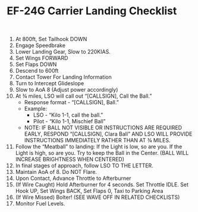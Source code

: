# EF-24G Carrier Landing Checklist

<br>

1. At 800ft, Set Tailhook DOWN
2. Engage Speedbrake
3. Lower Landing Gear, Slow to 220KIAS.
4. Set Wings FORWARD
5. Set Flaps DOWN
6. Descend to 600ft
7. Contact Tower For Landing Information
8. Turn to Intercept Glideslope
9. Slow to AoA 8 (Adjust power accordingly)
10. At ¾ miles, LSO will call out “[CALLSIGN], Call the Ball.”
    - Response format - “[CALLSIGN], Ball.”
    - Example:
      - LSO - “Kilo 1-1, call the ball.”
      - Pilot - “Kilo 1-1, Mischief Ball”
    - NOTE: IF BALL NOT VISIBLE OR INSTRUCTIONS ARE REQUIRED EARLY, RESPOND “[CALLSIGN], Clara Ball” AND LSO WILL PROVIDE INSTRUCTIONS IMMEDIATELY RATHER THAN AT ¾ MILES.
11. Follow the “Meatball” to landing: If the Light is low, so are you. If the Light is high, so are you. Try to keep the Ball in the Center. (BALL WILL INCREASE BRIGHTNESS WHEN CENTERED)
12. In final stages of approach, follow LSO TO THE LETTER.
13. Maintain AoA of 8. Do NOT Flare.
14. Upon Contact, Advance Throttle to Afterburner
15. (If Wire Caught) Hold Afterburner for 4 seconds. Set Throttle IDLE. Set Hook UP, Set Wings BACK, Set Flaps 0, Taxi to Parking Area
16. (If Wire Missed) Bolter! (SEE WAVE OFF IN RELATED CHECKLISTS)
17. Monitor Fuel Levels.

<br>
